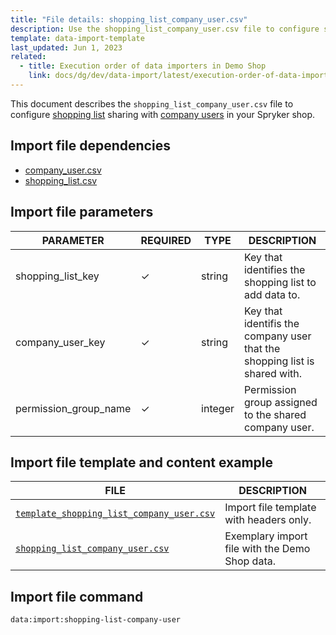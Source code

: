 ```yaml
---
title: "File details: shopping_list_company_user.csv"
description: Use the shopping_list_company_user.csv file to configure shopping list sharing with company users in your Spryker shop.
template: data-import-template
last_updated: Jun 1, 2023
related:
  - title: Execution order of data importers in Demo Shop
    link: docs/dg/dev/data-import/latest/execution-order-of-data-importers.html
---
```


This document describes the `shopping_list_company_user.csv` file to configure [shopping list](/docs/pbc/all/shopping-list-and-wishlist/{{page.version}}/base-shop/shopping-lists-feature-overview/shopping-lists-feature-overview.html) sharing with [company users](/docs/pbc/all/customer-relationship-management/{{page.version}}/base-shop/company-account-feature-overview/company-user-roles-and-permissions-overview.html) in your Spryker shop.

## Import file dependencies

- [company_user.csv](/docs/pbc/all/customer-relationship-management/{{page.version}}/base-shop/import-and-export-data/file-details-company-user.csv.html)
- [shopping_list.csv](/docs/pbc/all/shopping-list-and-wishlist/{{page.version}}/base-shop/import-and-export-data/file-details-shopping-list.csv.html)

## Import file parameters

| PARAMETER | REQUIRED |  TYPE | DESCRIPTION |
| --- | --- | --- | --- |
| shopping_list_key | &check; | string | Key that identifies the shopping list to add data to. |
|company_user_key|&check;|string| Key that identifis the company user that the shopping list is shared with.|
|permission_group_name|&check;|integer |Permission group assigned to the shared company user.|

## Import file template and content example

| FILE | DESCRIPTION |
|---|---|
| [`template_shopping_list_company_user.csv`](https://spryker.s3.eu-central-1.amazonaws.com/docs/pbc/all/shopping-list-and-wishlist/base-shop/import-and-export-data/file-details-shopping-list-company-user.csv.md/template_shopping_list_company_user.csv) | Import file template with headers only. |
| [`shopping_list_company_user.csv`](https://spryker.s3.eu-central-1.amazonaws.com/docs/pbc/all/shopping-list-and-wishlist/base-shop/import-and-export-data/file-details-shopping-list-company-user.csv.md/shopping_list_company_user.csv) | Exemplary import file with the Demo Shop data. |


## Import file command

```bash
data:import:shopping-list-company-user
```
